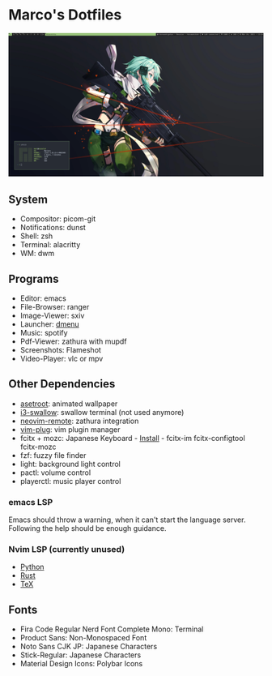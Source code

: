 # Marco's Dotfiles

![PC](screenshots/pc.png)

## System

+ Compositor: picom-git
+ Notifications: dunst
+ Shell: zsh
+ Terminal: alacritty
+ WM: dwm

## Programs

+ Editor: emacs
+ File-Browser: ranger
+ Image-Viewer: sxiv
+ Launcher: [dmenu](https://github.com/crammk/dmenu)
+ Music: spotify
+ Pdf-Viewer: zathura with mupdf
+ Screenshots: Flameshot
+ Video-Player: vlc or mpv

## Other Dependencies

+ [asetroot](https://github.com/Wilnath/asetroot): animated wallpaper
+ [i3-swallow](https://github.com/jamesofarrell/i3-swallow): swallow terminal (not used anymore)
+ [neovim-remote](https://github.com/mhinz/neovim-remote): zathura integration
+ [vim-plug](https://github.com/junegunn/vim-plug): vim plugin manager
+ fcitx + mozc: Japanese Keyboard - [Install](https://www.youtube.com/watch?v=lJoXhS4EUJs) - fcitx-im fcitx-configtool fcitx-mozc
+ fzf: fuzzy file finder
+ light: background light control
+ pactl: volume control
+ playerctl: music player control

### emacs LSP

Emacs should throw a warning, when it can't start the language server.
Following the help should be enough guidance.

### Nvim LSP (currently unused)

+ [Python](https://github.com/palantir/python-language-server)
+ [Rust](https://github.com/rust-analyzer/rust-analyzer)
+ [TeX](https://github.com/latex-lsp/texlab)

## Fonts
+ Fira Code Regular Nerd Font Complete Mono: Terminal
+ Product Sans: Non-Monospaced Font
+ Noto Sans CJK JP: Japanese Characters
+ Stick-Regular: Japanese Characters
+ Material Design Icons: Polybar Icons
